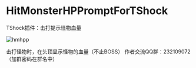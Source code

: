 # HitMonsterHPPromptForTShock
TShock插件：击打提示怪物血量

![hmhpp](https://user-images.githubusercontent.com/62204605/220602702-6a813f85-836e-4016-953c-0f4702f3b52a.png)

击打怪物时，在头顶显示怪物的血量（不止BOSS）
作者交流QQ群：232109072（加群密码在群名中）
